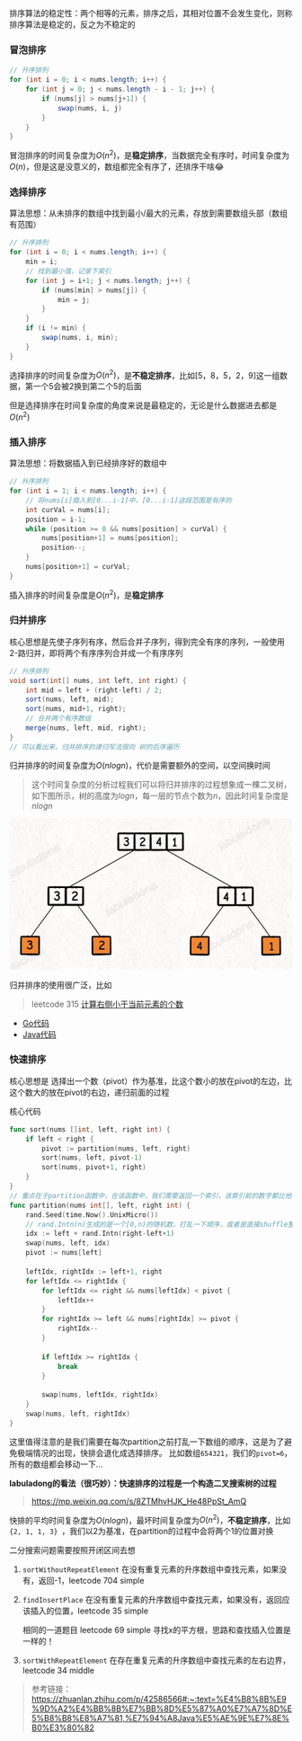 排序算法的稳定性：两个相等的元素，排序之后，其相对位置不会发生变化，则称排序算法是稳定的，反之为不稳定的

### 冒泡排序
```java
// 升序排列
for (int i = 0; i < nums.length; i++) {
    for (int j = 0; j < nums.length - i - 1; j++) {
        if (nums[j] > nums[j+1]) {
            swap(nums, i, j)
        }
    }
}
```
冒泡排序的时间复杂度为$O(n^2)$，是**稳定排序**，当数据完全有序时，时间复杂度为$O(n)$，但是这是没意义的，数组都完全有序了，还排序干啥😂

### 选择排序
算法思想：从未排序的数组中找到最小/最大的元素，存放到需要数组头部（数组有范围）
```java
// 升序排列
for (int i = 0; i < nums.length; i++) {
    min = i;
    // 找到最小值，记录下索引
    for (int j = i+1; j < nums.length; j++) {
        if (nums[min] > nums[j]) {
            min = j;
        }
    }
    if (i != min) {
        swap(nums, i, min);
    }
}
```
选择排序的时间复杂度为$O(n^2)$，是**不稳定排序**，比如[5，8，5，2，9]这一组数据，第一个5会被2换到第二个5的后面

但是选择排序在时间复杂度的角度来说是最稳定的，无论是什么数据进去都是$O(n^2)$

### 插入排序
算法思想：将数据插入到已经排序好的数组中
```java
// 升序排列
for (int i = 1; i < nums.length; i++) {
    // 将nums[i]插入到[0...i-1]中，[0...i-1]这段范围是有序的
    int curVal = nums[i];
    position = i-1;
    while (position >= 0 && nums[position] > curVal) {
        nums[position+1] = nums[position];
        position--;
    }
    nums[position+1] = curVal;
}
```
插入排序的时间复杂度是$O(n^2)$，是**稳定排序**

### 归并排序
核心思想是先使子序列有序，然后合并子序列，得到完全有序的序列，一般使用2-路归并，即将两个有序序列合并成一个有序序列
```java
// 升序排列
void sort(int[] nums, int left, int right) {
    int mid = left + (right-left) / 2;
    sort(nums, left, mid);
    sort(nums, mid+1, right);
    // 合并两个有序数组
    merge(nums, left, mid, right);
}
// 可以看出来，归并排序的递归写法很向 树的后序遍历
```
归并排序的时间复杂度为$O(nlogn)$，代价是需要额外的空间，以空间换时间
> 这个时间复杂度的分析过程我们可以将归并排序的过程想象成一棵二叉树，如下图所示，树的高度为$log n$，每一层的节点个数为$n$，因此时间复杂度是$n log n$

![](../image/sort/1.jpg)


归并排序的使用很广泛，比如
> leetcode 315 [计算右侧小于当前元素的个数](https://leetcode.cn/problems/count-of-smaller-numbers-after-self/description/)
- [Go代码](merge/application/count_smaller.go)
- [Java代码](merge/application/CountSmaller.java)


### 快速排序
核心思想是 选择出一个数（pivot）作为基准，比这个数小的放在pivot的左边，比这个数大的放在pivot的右边，递归前面的过程

核心代码
```go
func sort(nums []int, left, right int) {
    if left < right {
        pivot := partition(nums, left, right)
        sort(nums, left, pivot-1)
        sort(nums, pivot+1, right)
    }
}
// 重点在于partition函数中，在该函数中，我们需要返回一个索引，该索引前的数字都比他小，后的数字都比他大
func partition(nums int[], left, right int) {
    rand.Seed(time.Now().UnixMicro())
    // rand.Intn(n)生成的是一个[0,n)的随机数，打乱一下顺序，或者是直接shuffle整个数组
	idx := left + rand.Intn(right-left+1)
    swap(nums, left, idx)
    pivot := nums[left]

    leftIdx, rightIdx := left+1, right
    for leftIdx <= rightIdx {
        for leftIdx <= right && nums[leftIdx] < pivot {
            leftIdx++
        }
        for rightIdx >= left && nums[rightIdx] >= pivot {
            rightIdx--
        }

        if leftIdx >= rightIdx {
            break
        }

        swap(nums, leftIdx, rightIdx)
    }
    swap(nums, left, rightIdx)
}
```

这里值得注意的是我们需要在每次partition之前打乱一下数组的顺序，这是为了避免极端情况的出现，快排会退化成选择排序。
比如数组`654321`，我们的`pivot=6`，所有的数组都会移动一下...

**labuladong的看法（很巧妙）：快速排序的过程是一个构造二叉搜索树的过程**

> https://mp.weixin.qq.com/s/8ZTMhvHJK_He48PpSt_AmQ

快排的平均时间复杂度为$O(nlogn)$，最坏时间复杂度为$O(n^2)$，**不稳定排序**，比如`{2, 1, 1, 3} `，我们以2为基准，在partition的过程中会将两个1的位置对换






二分搜索问题需要按照开闭区间去想

1. `sortWithoutRepeatElement` 在没有重复元素的升序数组中查找元素，如果没有，返回-1，leetcode 704 simple
2. `findInsertPlace` 在没有重复元素的升序数组中查找元素，如果没有，返回应该插入的位置，leetcode 35 simple

    相同的一道题目 leetcode 69 simple 寻找x的平方根，思路和查找插入位置是一样的！
3. `sortWithRepeatElement` 在存在重复元素的升序数组中查找元素的左右边界，leetcode 34 middle



> 参考链接：https://zhuanlan.zhihu.com/p/42586566#:~:text=%E4%B8%8B%E9%9D%A2%E4%BB%8B%E7%BB%8D%E5%87%A0%E7%A7%8D%E5%B8%B8%E8%A7%81,%E7%94%A8Java%E5%AE%9E%E7%8E%B0%E3%80%82